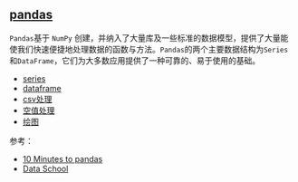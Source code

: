 ## [pandas](https://pandas.pydata.org/docs/)

`Pandas`基于 `NumPy` 创建，并纳入了大量库及一些标准的数据模型，提供了大量能使我们快速便捷地处理数据的函数与方法。`Pandas`的两个主要数据结构为`Series`和`DataFrame`，它们为大多数应用提供了一种可靠的、易于使用的基础。

- [series](./series/README.md)
- [dataframe](./dataframe/README.md)
- [csv处理](./csv/README.md)
- [空值处理](./mmissing-data/README.md)
- [绘图](./plot/README.md)

参考：

- [10 Minutes to pandas](http://pandas.pydata.org/pandas-docs/stable/getting_started/10min.html)
- [Data School](https://www.youtube.com/channel/UCnVzApLJE2ljPZSeQylSEyg)




